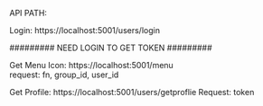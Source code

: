 API PATH:

  Login: https://localhost:5001/users/login
  
  ######### NEED LOGIN TO GET TOKEN #########
  
  Get Menu Icon: https://localhost:5001/menu  
  request: fn, group_id, user_id
  
  Get Profile:  https://localhost:5001/users/getproflie
  Request: token
